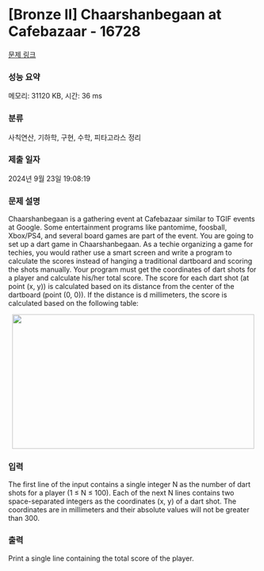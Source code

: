 # [Bronze II] Chaarshanbegaan at Cafebazaar - 16728 

[문제 링크](https://www.acmicpc.net/problem/16728) 

### 성능 요약

메모리: 31120 KB, 시간: 36 ms

### 분류

사칙연산, 기하학, 구현, 수학, 피타고라스 정리

### 제출 일자

2024년 9월 23일 19:08:19

### 문제 설명

<p>Chaarshanbegaan is a gathering event at Cafebazaar similar to TGIF events at Google. Some entertainment programs like pantomime, foosball, Xbox/PS4, and several board games are part of the event. You are going to set up a dart game in Chaarshanbegaan. As a techie organizing a game for techies, you would rather use a smart screen and write a program to calculate the scores instead of hanging a traditional dartboard and scoring the shots manually. Your program must get the coordinates of dart shots for a player and calculate his/her total score. The score for each dart shot (at point (x, y)) is calculated based on its distance from the center of the dartboard (point (0, 0)). If the distance is d millimeters, the score is calculated based on the following table:</p>

<p style="text-align: center;"><img alt="" src="" style="width: 488px; height: 271px;"></p>

### 입력 

 <p>The first line of the input contains a single integer N as the number of dart shots for a player (1 ≤ N ≤ 100). Each of the next N lines contains two space-separated integers as the coordinates (x, y) of a dart shot. The coordinates are in millimeters and their absolute values will not be greater than 300.</p>

### 출력 

 <p>Print a single line containing the total score of the player.</p>

